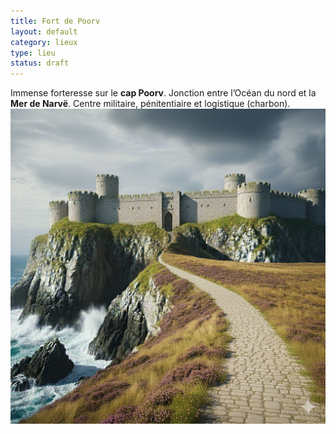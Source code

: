 ```yaml
---
title: Fort de Poorv
layout: default
category: lieux
type: lieu
status: draft
---
```

Immense forteresse sur le **cap Poorv**. Jonction entre l’Océan du nord et la **Mer de Narvë**.
Centre militaire, pénitentiaire et logistique (charbon).
![cap-poorv.png](../../images/cap-poorv.png)